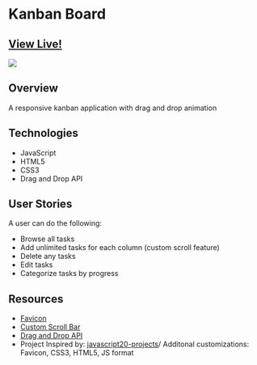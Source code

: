 # Kanban Board


## [View Live!](https://apang20.github.io/kanban-board/) 
<img src="kanban.gif">




## Overview
A responsive kanban application with drag and drop animation


## Technologies 
- JavaScript
- HTML5
- CSS3
- Drag and Drop API


## User Stories
A user can do the following:
- Browse all tasks
- Add unlimited tasks for each column (custom scroll feature)
- Delete any tasks
- Edit tasks
- Categorize tasks by progress



## Resources
- [Favicon](https://icon-icons.com/)
- [Custom Scroll Bar](https://css-tricks.com/the-current-state-of-styling-scrollbars/)
- [Drag and Drop API](https://www.w3schools.com/html/html5_draganddrop.asp)
- Project Inspired by: [javascript20-projects](https://github.com/zero-to-mastery/javascript20-projects)/ Additonal customizations: Favicon, CSS3, HTML5, JS format

